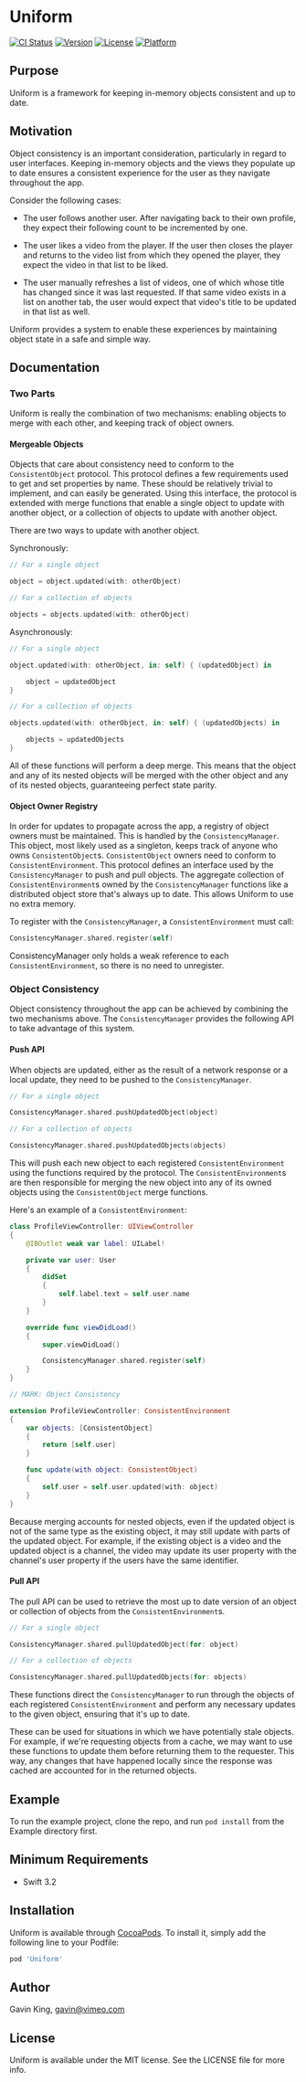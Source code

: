 # Uniform

[![CI Status](http://img.shields.io/travis/ghking/Uniform.svg?style=flat)](https://travis-ci.org/ghking/Uniform)
[![Version](https://img.shields.io/cocoapods/v/Uniform.svg?style=flat)](http://cocoapods.org/pods/Uniform)
[![License](https://img.shields.io/cocoapods/l/Uniform.svg?style=flat)](http://cocoapods.org/pods/Uniform)
[![Platform](https://img.shields.io/cocoapods/p/Uniform.svg?style=flat)](http://cocoapods.org/pods/Uniform)

## Purpose

Uniform is a framework for keeping in-memory objects consistent and up to date.

## Motivation

Object consistency is an important consideration, particularly in regard to user interfaces. Keeping in-memory objects and the views they populate up to date ensures a consistent experience for the user as they navigate throughout the app.

Consider the following cases:

- The user follows another user. After navigating back to their own profile, they expect their following count to be incremented by one.

- The user likes a video from the player. If the user then closes the player and returns to the video list from which they opened the player, they expect the video in that list to be liked.

- The user manually refreshes a list of videos, one of which whose title has changed since it was last requested. If that same video exists in a list on another tab, the user would expect that video's title to be updated in that list as well.

Uniform provides a system to enable these experiences by maintaining object state in a safe and simple way.

## Documentation

### Two Parts

Uniform is really the combination of two mechanisms: enabling objects to merge with each other, and keeping track of object owners.

#### Mergeable Objects

Objects that care about consistency need to conform to the `ConsistentObject` protocol. This protocol defines a few requirements used to get and set properties by name. These should be relatively trivial to implement, and can easily be generated. Using this interface, the protocol is extended with merge functions that enable a single object to update with another object, or a collection of objects to update with another object.

There are two ways to update with another object.

Synchronously:

```swift
// For a single object

object = object.updated(with: otherObject)
```
```swift
// For a collection of objects

objects = objects.updated(with: otherObject)
```

Asynchronously:

```swift
// For a single object

object.updated(with: otherObject, in: self) { (updatedObject) in

    object = updatedObject
}
```
```swift
// For a collection of objects

objects.updated(with: otherObject, in: self) { (updatedObjects) in

    objects = updatedObjects
}
```

All of these functions will perform a deep merge. This means that the object and any of its nested objects will be merged with the other object and any of its nested objects, guaranteeing perfect state parity.

#### Object Owner Registry

In order for updates to propagate across the app, a registry of object owners must be maintained. This is handled by the `ConsistencyManager`. This object, most likely used as a singleton, keeps track of anyone who owns `ConsistentObject`s. `ConsistentObject` owners need to conform to `ConsistentEnvironment`. This protocol defines an interface used by the `ConsistencyManager` to push and pull objects. The aggregate collection of `ConsistentEnvironment`s owned by the `ConsistencyManager` functions like a distributed object store that's always up to date. This allows Uniform to use no extra memory.

To register with the `ConsistencyManager`, a `ConsistentEnvironment` must call:

```swift
ConsistencyManager.shared.register(self)
```

ConsistencyManager only holds a weak reference to each `ConsistentEnvironment`, so there is no need to unregister.

### Object Consistency

Object consistency throughout the app can be achieved by combining the two mechanisms above. The `ConsistencyManager` provides the following API to take advantage of this system.

#### Push API

When objects are updated, either as the result of a network response or a local update, they need to be pushed to the `ConsistencyManager`.

```swift
// For a single object

ConsistencyManager.shared.pushUpdatedObject(object)
```

```swift
// For a collection of objects

ConsistencyManager.shared.pushUpdatedObjects(objects)
```

This will push each new object to each registered `ConsistentEnvironment` using the functions required by the protocol. The `ConsistentEnvironment`s are then responsible for merging the new object into any of its owned objects using the `ConsistentObject` merge functions.

Here's an example of a `ConsistentEnvironment`:

```swift
class ProfileViewController: UIViewController
{
    @IBOutlet weak var label: UILabel!

    private var user: User
    {
        didSet
        {
            self.label.text = self.user.name
        }
    }

    override func viewDidLoad()
    {
        super.viewDidLoad()

        ConsistencyManager.shared.register(self)
    }
}

// MARK: Object Consistency

extension ProfileViewController: ConsistentEnvironment
{
    var objects: [ConsistentObject]
    {
        return [self.user]
    }

    func update(with object: ConsistentObject)
    {
        self.user = self.user.updated(with: object)
    }
}
```

Because merging accounts for nested objects, even if the updated object is not of the same type as the existing object, it may still update with parts of the updated object. For example, if the existing object is a video and the updated object is a channel, the video may update its user property with the channel's user property if the users have the same identifier.

#### Pull API

The pull API can be used to retrieve the most up to date version of an object or collection of objects from the `ConsistentEnvironment`s.

```swift
// For a single object

ConsistencyManager.shared.pullUpdatedObject(for: object)
```

```swift
// For a collection of objects

ConsistencyManager.shared.pullUpdatedObjects(for: objects)
```

These functions direct the `ConsistencyManager` to run through the objects of each registered `ConsistentEnvironment` and perform any necessary updates to the given object, ensuring that it's up to date.

These can be used for situations in which we have potentially stale objects. For example, if we're requesting objects from a cache, we may want to use these functions to update them before returning them to the requester. This way, any changes that have happened locally since the response was cached are accounted for in the returned objects.

## Example

To run the example project, clone the repo, and run `pod install` from the Example directory first.

## Minimum Requirements

- Swift 3.2

## Installation

Uniform is available through [CocoaPods](http://cocoapods.org). To install
it, simply add the following line to your Podfile:

```ruby
pod 'Uniform'
```

## Author

Gavin King, gavin@vimeo.com

## License

Uniform is available under the MIT license. See the LICENSE file for more info.
